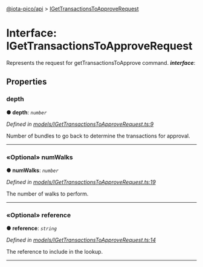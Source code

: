 [@iota-pico/api](../README.md) > [IGetTransactionsToApproveRequest](../interfaces/igettransactionstoapproverequest.md)



# Interface: IGetTransactionsToApproveRequest


Represents the request for getTransactionsToApprove command.
*__interface__*: 



## Properties
<a id="depth"></a>

###  depth

**●  depth**:  *`number`* 

*Defined in [models/IGetTransactionsToApproveRequest.ts:9](https://github.com/iotaeco/iota-pico-api/blob/1def555/src/models/IGetTransactionsToApproveRequest.ts#L9)*



Number of bundles to go back to determine the transactions for approval.




___

<a id="numwalks"></a>

### «Optional» numWalks

**●  numWalks**:  *`number`* 

*Defined in [models/IGetTransactionsToApproveRequest.ts:19](https://github.com/iotaeco/iota-pico-api/blob/1def555/src/models/IGetTransactionsToApproveRequest.ts#L19)*



The number of walks to perform.




___

<a id="reference"></a>

### «Optional» reference

**●  reference**:  *`string`* 

*Defined in [models/IGetTransactionsToApproveRequest.ts:14](https://github.com/iotaeco/iota-pico-api/blob/1def555/src/models/IGetTransactionsToApproveRequest.ts#L14)*



The reference to include in the lookup.




___


